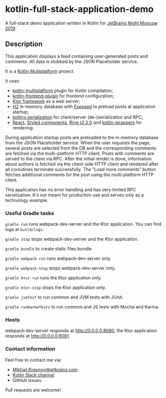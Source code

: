 # kotlin-full-stack-application-demo

A full-stack demo application written in Kotlin for [JetBrains Night Moscow 2019](https://info.jetbrains.com/jetbrains-night-moscow-2019).

## Description

This application displays a feed containing user-generated posts and comments. All data is stubbed by the JSON Placeholder service.

It is a [Kotlin Multiplatform](https://kotlinlang.org/docs/reference/multiplatform.html) project.

It uses:
- [kotlin-multiplatform](https://github.com/JetBrains/kotlin/blob/770a2e3f2d337b84f72dd574d6564913e065b58d/libraries/tools/kotlin-gradle-plugin/src/main/kotlin/org/jetbrains/kotlin/gradle/plugin/KotlinMultiplatformPlugin.kt) plugin for Kotlin compilation;
- [kotlin-frontend-plugin](https://github.com/Kotlin/kotlin-frontend-plugin) for frontend configuration;
- [Ktor framework](https://ktor.io) as a web server;
- [H2](http://www.h2database.com/html/main.html) in-memory database with [Exposed](https://github.com/JetBrains/Exposed) to preload posts at application startup;
- [kotlinx.serialization](https://github.com/Kotlin/kotlinx.serialization) for client/server (de-)serialization and RPC;
- [React](https://reactjs.org), [Styled components](https://www.styled-components.com), [Ring UI 2.0](https://jetbrains.github.io/ring-ui/develop-2.0/index.html) and [kotlin-wrappers](https://github.com/JetBrains/kotlin-wrappers) for rendering. 

During application startup posts are preloaded to the in-memory database from the JSON Placeholder service. 
When the user requests the page, several posts are selected from the DB and the corresponding comments are fetched via the multi-platform HTTP client.
Posts with comments are served to the client via RPC. After the initial render is done, information about authors is fetched via the client-side HTTP client and rendered after all coroutines terminate successfully.
The "Load more comments" button fetches additional comments for the post using the multi-platform HTTP client.

This application has no error handling and has very limited RPC serialization. It's not meant for production use and serves only as a technology example.

### Useful Gradle tasks
`gradle run` runs webpack-dev-server and the Ktor application. You can find logs at `build/logs`.

`gradle stop` stops webpack-dev-server and the Ktor application.

`gradle bundle` to create static files bundle.

`gradle webpack-run` runs webpack-dev-server only.

`gradle webpack-stop` stops webpack-dev-server only.

`gradle ktor-run` runs the Ktor application only.

`gradle ktor-stop` stops the Ktor application only.

`gradle jvmTest` to run common and JVM tests with JUnit.

`gradle runKarmaTests` to run common and JS tests with Mocha and Karma.

### Hosts
webpack-dev-server responds at http://0.0.0.0:8080, the Ktor application responds at http://0.0.0.0:8081.

### Contact information

Feel free to contact me via:
- Mikhail.Kraynov@jetbrains.com
- [Kotlin Slack channel](https://kotlin.slack.com)
- GitHub issues

Pull requests are welcome!